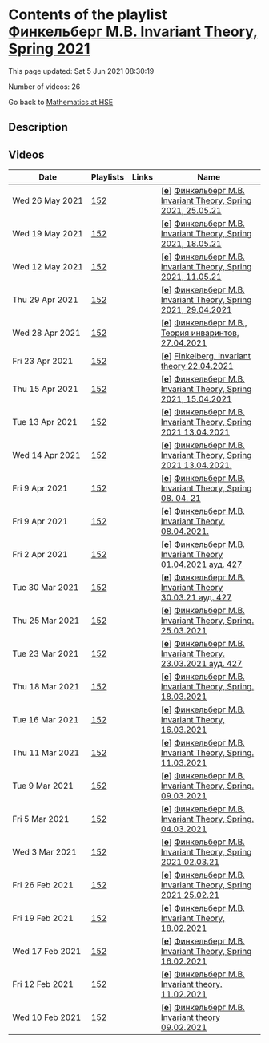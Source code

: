 # Contents of the playlist [Финкельберг М.В. Invariant Theory, Spring 2021](https://www.youtube.com/playlist?list=PLq3E5oubNNoB3KbRw-48VRMzgE4hK46Tx)

This page updated: Sat 5 Jun 2021 08:30:19

Number of videos: 26

Go back to [Mathematics at HSE](./README.md)

## Description



## Videos

|Date|Playlists|Links|Name|
|---|---|---|---|
| Wed&nbsp;26&nbsp;May&nbsp;2021 | [152](./playlists/152.md "Финкельберг М.В. Invariant Theory, Spring 2021") |  | [[**e**](https://studio.youtube.com/video/ViWuJ1qRIAI/edit "Edit")] [Финкельберг М.В. Invariant Theory, Spring 2021, 25.05.21](https://www.youtube.com/watch?v=ViWuJ1qRIAI&list=PLq3E5oubNNoB3KbRw-48VRMzgE4hK46Tx) |
| Wed&nbsp;19&nbsp;May&nbsp;2021 | [152](./playlists/152.md "Финкельберг М.В. Invariant Theory, Spring 2021") |  | [[**e**](https://studio.youtube.com/video/XvZkmuQOBzs/edit "Edit")] [Финкельберг М.В. Invariant Theory, Spring 2021, 18.05.21](https://www.youtube.com/watch?v=XvZkmuQOBzs&list=PLq3E5oubNNoB3KbRw-48VRMzgE4hK46Tx) |
| Wed&nbsp;12&nbsp;May&nbsp;2021 | [152](./playlists/152.md "Финкельберг М.В. Invariant Theory, Spring 2021") |  | [[**e**](https://studio.youtube.com/video/C8yox6W5HQ8/edit "Edit")] [Финкельберг М.В. Invariant Theory, Spring 2021, 11.05.21](https://www.youtube.com/watch?v=C8yox6W5HQ8&list=PLq3E5oubNNoB3KbRw-48VRMzgE4hK46Tx) |
| Thu&nbsp;29&nbsp;Apr&nbsp;2021 | [152](./playlists/152.md "Финкельберг М.В. Invariant Theory, Spring 2021") |  | [[**e**](https://studio.youtube.com/video/sqG4CEn-CQc/edit "Edit")] [Финкельберг М.В. Invariant Theory, Spring 2021, 29.04.2021](https://www.youtube.com/watch?v=sqG4CEn-CQc&list=PLq3E5oubNNoB3KbRw-48VRMzgE4hK46Tx) |
| Wed&nbsp;28&nbsp;Apr&nbsp;2021 | [152](./playlists/152.md "Финкельберг М.В. Invariant Theory, Spring 2021") |  | [[**e**](https://studio.youtube.com/video/dIBcgNMk_7M/edit "Edit")] [Финкельберг М.В., Теория инваринтов, 27.04.2021](https://www.youtube.com/watch?v=dIBcgNMk_7M&list=PLq3E5oubNNoB3KbRw-48VRMzgE4hK46Tx) |
| Fri&nbsp;23&nbsp;Apr&nbsp;2021 | [152](./playlists/152.md "Финкельберг М.В. Invariant Theory, Spring 2021") |  | [[**e**](https://studio.youtube.com/video/96Ycpn_m5rw/edit "Edit")] [Finkelberg. Invariant theory 22.04.2021](https://www.youtube.com/watch?v=96Ycpn_m5rw&list=PLq3E5oubNNoB3KbRw-48VRMzgE4hK46Tx) |
| Thu&nbsp;15&nbsp;Apr&nbsp;2021 | [152](./playlists/152.md "Финкельберг М.В. Invariant Theory, Spring 2021") |  | [[**e**](https://studio.youtube.com/video/-TXUrEUNzh8/edit "Edit")] [Финкельберг М.В. Invariant Theory, Spring 2021, 15.04.2021](https://www.youtube.com/watch?v=-TXUrEUNzh8&list=PLq3E5oubNNoB3KbRw-48VRMzgE4hK46Tx) |
| Tue&nbsp;13&nbsp;Apr&nbsp;2021 | [152](./playlists/152.md "Финкельберг М.В. Invariant Theory, Spring 2021") |  | [[**e**](https://studio.youtube.com/video/IEPQDviGrU8/edit "Edit")] [Финкельберг М.В. Invariant Theory, Spring 2021 13.04.2021](https://www.youtube.com/watch?v=IEPQDviGrU8&list=PLq3E5oubNNoB3KbRw-48VRMzgE4hK46Tx) |
| Wed&nbsp;14&nbsp;Apr&nbsp;2021 | [152](./playlists/152.md "Финкельберг М.В. Invariant Theory, Spring 2021") |  | [[**e**](https://studio.youtube.com/video/eDXqaGTR8tE/edit "Edit")] [Финкельберг М.В. Invariant Theory, Spring 2021 13.04.2021.](https://www.youtube.com/watch?v=eDXqaGTR8tE&list=PLq3E5oubNNoB3KbRw-48VRMzgE4hK46Tx) |
| Fri&nbsp;9&nbsp;Apr&nbsp;2021 | [152](./playlists/152.md "Финкельберг М.В. Invariant Theory, Spring 2021") |  | [[**e**](https://studio.youtube.com/video/TpjP29p1D2E/edit "Edit")] [Финкельберг М.В. Invariant Theory, Spring 08. 04. 21](https://www.youtube.com/watch?v=TpjP29p1D2E&list=PLq3E5oubNNoB3KbRw-48VRMzgE4hK46Tx) |
| Fri&nbsp;9&nbsp;Apr&nbsp;2021 | [152](./playlists/152.md "Финкельберг М.В. Invariant Theory, Spring 2021") |  | [[**e**](https://studio.youtube.com/video/q8wUEdTkdUs/edit "Edit")] [Финкельберг М.В. Invariant Theory. 08.04.2021.](https://www.youtube.com/watch?v=q8wUEdTkdUs&list=PLq3E5oubNNoB3KbRw-48VRMzgE4hK46Tx) |
| Fri&nbsp;2&nbsp;Apr&nbsp;2021 | [152](./playlists/152.md "Финкельберг М.В. Invariant Theory, Spring 2021") |  | [[**e**](https://studio.youtube.com/video/4XDL8joCms0/edit "Edit")] [Финкельберг М.В. Invariant Theory 01.04.2021 ауд. 427](https://www.youtube.com/watch?v=4XDL8joCms0&list=PLq3E5oubNNoB3KbRw-48VRMzgE4hK46Tx) |
| Tue&nbsp;30&nbsp;Mar&nbsp;2021 | [152](./playlists/152.md "Финкельберг М.В. Invariant Theory, Spring 2021") |  | [[**e**](https://studio.youtube.com/video/hSkAjl2Lnx4/edit "Edit")] [Финкельберг М.В. Invariant Theory  30.03.21 ауд. 427](https://www.youtube.com/watch?v=hSkAjl2Lnx4&list=PLq3E5oubNNoB3KbRw-48VRMzgE4hK46Tx "Теория инвариантов Факультет математики Финкельберг Михаил Владленович") |
| Thu&nbsp;25&nbsp;Mar&nbsp;2021 | [152](./playlists/152.md "Финкельберг М.В. Invariant Theory, Spring 2021") |  | [[**e**](https://studio.youtube.com/video/drG0bnZ0Xv8/edit "Edit")] [Финкельберг М.В. Invariant Theory, Spring. 25.03.2021](https://www.youtube.com/watch?v=drG0bnZ0Xv8&list=PLq3E5oubNNoB3KbRw-48VRMzgE4hK46Tx) |
| Tue&nbsp;23&nbsp;Mar&nbsp;2021 | [152](./playlists/152.md "Финкельберг М.В. Invariant Theory, Spring 2021") |  | [[**e**](https://studio.youtube.com/video/p0ZK8Uw2Ir8/edit "Edit")] [Финкельберг М.В. Invariant Theory.  23.03.2021 ауд. 427](https://www.youtube.com/watch?v=p0ZK8Uw2Ir8&list=PLq3E5oubNNoB3KbRw-48VRMzgE4hK46Tx "Теория инвариантов Дисциплина общефакультетского пула Факультет математики 3 модуль Финкельберг Михаил Владленович") |
| Thu&nbsp;18&nbsp;Mar&nbsp;2021 | [152](./playlists/152.md "Финкельберг М.В. Invariant Theory, Spring 2021") |  | [[**e**](https://studio.youtube.com/video/h17RSmYB1wA/edit "Edit")] [Финкельберг М.В. Invariant Theory, Spring. 18.03.2021](https://www.youtube.com/watch?v=h17RSmYB1wA&list=PLq3E5oubNNoB3KbRw-48VRMzgE4hK46Tx) |
| Tue&nbsp;16&nbsp;Mar&nbsp;2021 | [152](./playlists/152.md "Финкельберг М.В. Invariant Theory, Spring 2021") |  | [[**e**](https://studio.youtube.com/video/nhuBfWX6EuA/edit "Edit")] [Финкельберг М.В. Invariant Theory, 16.03.2021](https://www.youtube.com/watch?v=nhuBfWX6EuA&list=PLq3E5oubNNoB3KbRw-48VRMzgE4hK46Tx) |
| Thu&nbsp;11&nbsp;Mar&nbsp;2021 | [152](./playlists/152.md "Финкельберг М.В. Invariant Theory, Spring 2021") |  | [[**e**](https://studio.youtube.com/video/ENAsdmqmjFo/edit "Edit")] [Финкельберг М.В. Invariant Theory, Spring. 11.03.2021](https://www.youtube.com/watch?v=ENAsdmqmjFo&list=PLq3E5oubNNoB3KbRw-48VRMzgE4hK46Tx) |
| Tue&nbsp;9&nbsp;Mar&nbsp;2021 | [152](./playlists/152.md "Финкельберг М.В. Invariant Theory, Spring 2021") |  | [[**e**](https://studio.youtube.com/video/8-QenwJHr1k/edit "Edit")] [Финкельберг М.В. Invariant Theory, Spring. 09.03.2021](https://www.youtube.com/watch?v=8-QenwJHr1k&list=PLq3E5oubNNoB3KbRw-48VRMzgE4hK46Tx) |
| Fri&nbsp;5&nbsp;Mar&nbsp;2021 | [152](./playlists/152.md "Финкельберг М.В. Invariant Theory, Spring 2021") |  | [[**e**](https://studio.youtube.com/video/YH_D3I5YGg0/edit "Edit")] [Финкельберг М.В. Invariant Theory, Spring. 04.03.2021](https://www.youtube.com/watch?v=YH_D3I5YGg0&list=PLq3E5oubNNoB3KbRw-48VRMzgE4hK46Tx) |
| Wed&nbsp;3&nbsp;Mar&nbsp;2021 | [152](./playlists/152.md "Финкельберг М.В. Invariant Theory, Spring 2021") |  | [[**e**](https://studio.youtube.com/video/E9LnXqUW7dI/edit "Edit")] [Финкельберг М.В. Invariant Theory, Spring 2021  02.03.21](https://www.youtube.com/watch?v=E9LnXqUW7dI&list=PLq3E5oubNNoB3KbRw-48VRMzgE4hK46Tx) |
| Fri&nbsp;26&nbsp;Feb&nbsp;2021 | [152](./playlists/152.md "Финкельберг М.В. Invariant Theory, Spring 2021") |  | [[**e**](https://studio.youtube.com/video/mpQYUTQi1C4/edit "Edit")] [Финкельберг М.В. Invariant Theory, Spring 2021  25.02.21](https://www.youtube.com/watch?v=mpQYUTQi1C4&list=PLq3E5oubNNoB3KbRw-48VRMzgE4hK46Tx) |
| Fri&nbsp;19&nbsp;Feb&nbsp;2021 | [152](./playlists/152.md "Финкельберг М.В. Invariant Theory, Spring 2021") |  | [[**e**](https://studio.youtube.com/video/UKveWIqLfuw/edit "Edit")] [Финкельберг М.В. Invariant Theory, 18.02.2021](https://www.youtube.com/watch?v=UKveWIqLfuw&list=PLq3E5oubNNoB3KbRw-48VRMzgE4hK46Tx) |
| Wed&nbsp;17&nbsp;Feb&nbsp;2021 | [152](./playlists/152.md "Финкельберг М.В. Invariant Theory, Spring 2021") |  | [[**e**](https://studio.youtube.com/video/cc15_EgWeic/edit "Edit")] [Финкельберг М.В. Invariant Theory, Spring 16.02.2021](https://www.youtube.com/watch?v=cc15_EgWeic&list=PLq3E5oubNNoB3KbRw-48VRMzgE4hK46Tx) |
| Fri&nbsp;12&nbsp;Feb&nbsp;2021 | [152](./playlists/152.md "Финкельберг М.В. Invariant Theory, Spring 2021") |  | [[**e**](https://studio.youtube.com/video/MUz--_M4yyY/edit "Edit")] [Финкельберг М.В. Invariant theory. 11.02.2021](https://www.youtube.com/watch?v=MUz--_M4yyY&list=PLq3E5oubNNoB3KbRw-48VRMzgE4hK46Tx) |
| Wed&nbsp;10&nbsp;Feb&nbsp;2021 | [152](./playlists/152.md "Финкельберг М.В. Invariant Theory, Spring 2021") |  | [[**e**](https://studio.youtube.com/video/Fe9DbS13UY8/edit "Edit")] [Финкельберг М.В. Invariant theory 09.02.2021](https://www.youtube.com/watch?v=Fe9DbS13UY8&list=PLq3E5oubNNoB3KbRw-48VRMzgE4hK46Tx) |
